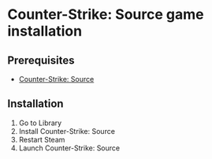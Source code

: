 # Counter-Strike: Source game installation

## Prerequisites

- [Counter-Strike: Source](https://store.steampowered.com/app/240/CounterStrike_Source/)

## Installation

1. Go to Library
2. Install Counter-Strike: Source
3. Restart Steam
4. Launch Counter-Strike: Source
